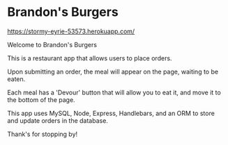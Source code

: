 # Brandon's Burgers

https://stormy-eyrie-53573.herokuapp.com/

Welcome to Brandon's Burgers

This is a restaurant app that allows users to place orders.

Upon submitting an order, the meal will appear on the page, waiting to be eaten.

Each meal has a 'Devour' button that will allow you to eat it, and move it to the bottom of the page.

This app uses MySQL, Node, Express, Handlebars, and an ORM to store and update orders in the database.

Thank's for stopping by!
